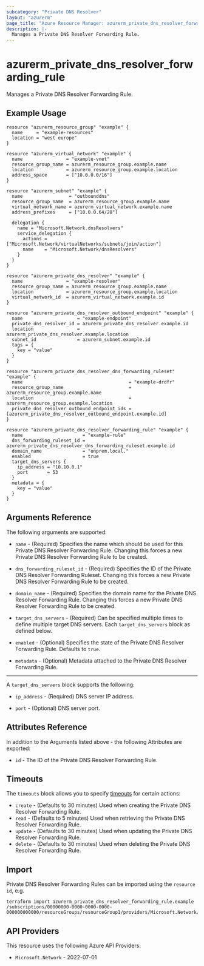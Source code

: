 ```yaml
---
subcategory: "Private DNS Resolver"
layout: "azurerm"
page_title: "Azure Resource Manager: azurerm_private_dns_resolver_forwarding_rule"
description: |-
  Manages a Private DNS Resolver Forwarding Rule.
---
```


# azurerm_private_dns_resolver_forwarding_rule

Manages a Private DNS Resolver Forwarding Rule.

## Example Usage

```hcl
resource "azurerm_resource_group" "example" {
  name     = "example-resources"
  location = "west europe"
}

resource "azurerm_virtual_network" "example" {
  name                = "example-vnet"
  resource_group_name = azurerm_resource_group.example.name
  location            = azurerm_resource_group.example.location
  address_space       = ["10.0.0.0/16"]
}

resource "azurerm_subnet" "example" {
  name                 = "outbounddns"
  resource_group_name  = azurerm_resource_group.example.name
  virtual_network_name = azurerm_virtual_network.example.name
  address_prefixes     = ["10.0.0.64/28"]

  delegation {
    name = "Microsoft.Network.dnsResolvers"
    service_delegation {
      actions = ["Microsoft.Network/virtualNetworks/subnets/join/action"]
      name    = "Microsoft.Network/dnsResolvers"
    }
  }
}

resource "azurerm_private_dns_resolver" "example" {
  name                = "example-resolver"
  resource_group_name = azurerm_resource_group.example.name
  location            = azurerm_resource_group.example.location
  virtual_network_id  = azurerm_virtual_network.example.id
}

resource "azurerm_private_dns_resolver_outbound_endpoint" "example" {
  name                    = "example-endpoint"
  private_dns_resolver_id = azurerm_private_dns_resolver.example.id
  location                = azurerm_private_dns_resolver.example.location
  subnet_id               = azurerm_subnet.example.id
  tags = {
    key = "value"
  }
}

resource "azurerm_private_dns_resolver_dns_forwarding_ruleset" "example" {
  name                                       = "example-drdfr"
  resource_group_name                        = azurerm_resource_group.example.name
  location                                   = azurerm_resource_group.example.location
  private_dns_resolver_outbound_endpoint_ids = [azurerm_private_dns_resolver_outbound_endpoint.example.id]
}

resource "azurerm_private_dns_resolver_forwarding_rule" "example" {
  name                      = "example-rule"
  dns_forwarding_ruleset_id = azurerm_private_dns_resolver_dns_forwarding_ruleset.example.id
  domain_name               = "onprem.local."
  enabled                   = true
  target_dns_servers {
    ip_address = "10.10.0.1"
    port       = 53
  }
  metadata = {
    key = "value"
  }
}
```

## Arguments Reference

The following arguments are supported:

* `name` - (Required) Specifies the name which should be used for this Private DNS Resolver Forwarding Rule. Changing this forces a new Private DNS Resolver Forwarding Rule to be created.

* `dns_forwarding_ruleset_id` - (Required) Specifies the ID of the Private DNS Resolver Forwarding Ruleset. Changing this forces a new Private DNS Resolver Forwarding Rule to be created.

* `domain_name` - (Required) Specifies the domain name for the Private DNS Resolver Forwarding Rule. Changing this forces a new Private DNS Resolver Forwarding Rule to be created.

* `target_dns_servers` - (Required) Can be specified multiple times to define multiple target DNS servers. Each `target_dns_servers` block as defined below.

* `enabled` - (Optional) Specifies the state of the Private DNS Resolver Forwarding Rule. Defaults to `true`.

* `metadata` - (Optional) Metadata attached to the Private DNS Resolver Forwarding Rule.

---

A `target_dns_servers` block supports the following:

* `ip_address` - (Required) DNS server IP address.

* `port` - (Optional) DNS server port.

## Attributes Reference

In addition to the Arguments listed above - the following Attributes are exported:

* `id` - The ID of the Private DNS Resolver Forwarding Rule.

## Timeouts

The `timeouts` block allows you to specify [timeouts](https://www.terraform.io/docs/configuration/resources.html#timeouts) for certain actions:

* `create` - (Defaults to 30 minutes) Used when creating the Private DNS Resolver Forwarding Rule.
* `read` - (Defaults to 5 minutes) Used when retrieving the Private DNS Resolver Forwarding Rule.
* `update` - (Defaults to 30 minutes) Used when updating the Private DNS Resolver Forwarding Rule.
* `delete` - (Defaults to 30 minutes) Used when deleting the Private DNS Resolver Forwarding Rule.

## Import

Private DNS Resolver Forwarding Rules can be imported using the `resource id`, e.g.

```shell
terraform import azurerm_private_dns_resolver_forwarding_rule.example /subscriptions/00000000-0000-0000-0000-000000000000/resourceGroups/resourceGroup1/providers/Microsoft.Network/dnsForwardingRulesets/dnsForwardingRuleset1/forwardingRules/forwardingRule1
```

## API Providers
<!-- This section is generated, changes will be overwritten -->
This resource uses the following Azure API Providers:

* `Microsoft.Network` - 2022-07-01
